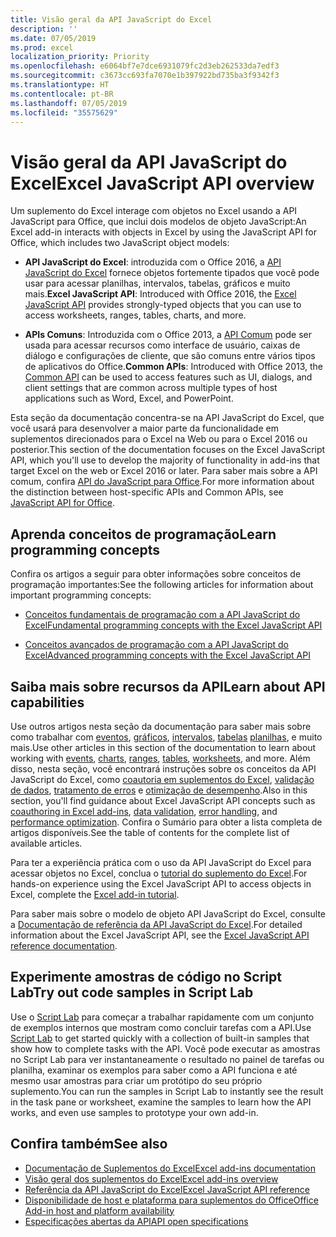 ```yaml
---
title: Visão geral da API JavaScript do Excel
description: ''
ms.date: 07/05/2019
ms.prod: excel
localization_priority: Priority
ms.openlocfilehash: e6064bf7e7dce6931079fc2d3eb262533da7edf3
ms.sourcegitcommit: c3673cc693fa7070e1b397922bd735ba3f9342f3
ms.translationtype: HT
ms.contentlocale: pt-BR
ms.lasthandoff: 07/05/2019
ms.locfileid: "35575629"
---
```

# <a name="excel-javascript-api-overview"></a><span data-ttu-id="34c21-102">Visão geral da API JavaScript do Excel</span><span class="sxs-lookup"><span data-stu-id="34c21-102">Excel JavaScript API overview</span></span>

<span data-ttu-id="34c21-103">Um suplemento do Excel interage com objetos no Excel usando a API JavaScript para Office, que inclui dois modelos de objeto JavaScript:</span><span class="sxs-lookup"><span data-stu-id="34c21-103">An Excel add-in interacts with objects in Excel by using the JavaScript API for Office, which includes two JavaScript object models:</span></span>

* <span data-ttu-id="34c21-104">**API JavaScript do Excel**: introduzida com o Office 2016, a [API JavaScript do Excel](/javascript/api/excel) fornece objetos fortemente tipados que você pode usar para acessar planilhas, intervalos, tabelas, gráficos e muito mais.</span><span class="sxs-lookup"><span data-stu-id="34c21-104">**Excel JavaScript API**: Introduced with Office 2016, the [Excel JavaScript API](/javascript/api/excel) provides strongly-typed objects that you can use to access worksheets, ranges, tables, charts, and more.</span></span> 

* <span data-ttu-id="34c21-105">**APIs Comuns**: Introduzida com o Office 2013, a [API Comum](/javascript/api/office) pode ser usada para acessar recursos como interface de usuário, caixas de diálogo e configurações de cliente, que são comuns entre vários tipos de aplicativos do Office.</span><span class="sxs-lookup"><span data-stu-id="34c21-105">**Common APIs**: Introduced with Office 2013, the [Common API](/javascript/api/office) can be used to access features such as UI, dialogs, and client settings that are common across multiple types of host applications such as Word, Excel, and PowerPoint.</span></span>

<span data-ttu-id="34c21-106">Esta seção da documentação concentra-se na API JavaScript do Excel, que você usará para desenvolver a maior parte da funcionalidade em suplementos direcionados para o Excel na Web ou para o Excel 2016 ou posterior.</span><span class="sxs-lookup"><span data-stu-id="34c21-106">This section of the documentation focuses on the Excel JavaScript API, which you'll use to develop the majority of functionality in add-ins that target Excel on the web or Excel 2016 or later.</span></span> <span data-ttu-id="34c21-107">Para saber mais sobre a API comum, confira [API do JavaScript para Office](../javascript-api-for-office.md).</span><span class="sxs-lookup"><span data-stu-id="34c21-107">For more information about the distinction between host-specific APIs and Common APIs, see [JavaScript API for Office](../javascript-api-for-office.md).</span></span> 

## <a name="learn-programming-concepts"></a><span data-ttu-id="34c21-108">Aprenda conceitos de programação</span><span class="sxs-lookup"><span data-stu-id="34c21-108">Learn programming concepts</span></span>

<span data-ttu-id="34c21-109">Confira os artigos a seguir para obter informações sobre conceitos de programação importantes:</span><span class="sxs-lookup"><span data-stu-id="34c21-109">See the following articles for information about important programming concepts:</span></span>
 
- [<span data-ttu-id="34c21-110">Conceitos fundamentais de programação com a API JavaScript do Excel</span><span class="sxs-lookup"><span data-stu-id="34c21-110">Fundamental programming concepts with the Excel JavaScript API</span></span>](../../excel/excel-add-ins-core-concepts.md)

- [<span data-ttu-id="34c21-111">Conceitos avançados de programação com a API JavaScript do Excel</span><span class="sxs-lookup"><span data-stu-id="34c21-111">Advanced programming concepts with the Excel JavaScript API</span></span>](../../excel/excel-add-ins-advanced-concepts.md)

## <a name="learn-about-api-capabilities"></a><span data-ttu-id="34c21-112">Saiba mais sobre recursos da API</span><span class="sxs-lookup"><span data-stu-id="34c21-112">Learn about API capabilities</span></span>

<span data-ttu-id="34c21-113">Use outros artigos nesta seção da documentação para saber mais sobre como trabalhar com [eventos](../../excel/excel-add-ins-events.md), [gráficos](../../excel/excel-add-ins-charts.md), [intervalos](../../excel/excel-add-ins-ranges.md), [tabelas](../../excel/excel-add-ins-tables.md) [planilhas](../../excel/excel-add-ins-worksheets.md), e muito mais.</span><span class="sxs-lookup"><span data-stu-id="34c21-113">Use other articles in this section of the documentation to learn about working with [events](../../excel/excel-add-ins-events.md), [charts](../../excel/excel-add-ins-charts.md), [ranges](../../excel/excel-add-ins-ranges.md), [tables](../../excel/excel-add-ins-tables.md), [worksheets](../../excel/excel-add-ins-worksheets.md), and more.</span></span> <span data-ttu-id="34c21-114">Além disso, nesta seção, você encontrará instruções sobre os conceitos da API JavaScript do Excel, como [coautoria em suplementos do Excel](../../excel/co-authoring-in-excel-add-ins.md), [validação de dados](../../excel/excel-add-ins-data-validation.md), [tratamento de erros](../../excel/excel-add-ins-error-handling.md) e [otimização de desempenho](../../excel/performance.md).</span><span class="sxs-lookup"><span data-stu-id="34c21-114">Also in this section, you'll find guidance about Excel JavaScript API concepts such as [coauthoring in Excel add-ins](../../excel/co-authoring-in-excel-add-ins.md), [data validation](../../excel/excel-add-ins-data-validation.md), [error handling](../../excel/excel-add-ins-error-handling.md), and [performance optimization](../../excel/performance.md).</span></span> <span data-ttu-id="34c21-115">Confira o Sumário para obter a lista completa de artigos disponíveis.</span><span class="sxs-lookup"><span data-stu-id="34c21-115">See the table of contents for the complete list of available articles.</span></span>

<span data-ttu-id="34c21-116">Para ter a experiência prática com o uso da API JavaScript do Excel para acessar objetos no Excel, conclua o [tutorial do suplemento do Excel](../../tutorials/excel-tutorial.md).</span><span class="sxs-lookup"><span data-stu-id="34c21-116">For hands-on experience using the Excel JavaScript API to access objects in Excel, complete the [Excel add-in tutorial](../../tutorials/excel-tutorial.md).</span></span> 

<span data-ttu-id="34c21-117">Para saber mais sobre o modelo de objeto API JavaScript do Excel, consulte a [Documentação de referência da API JavaScript do Excel](/javascript/api/excel).</span><span class="sxs-lookup"><span data-stu-id="34c21-117">For detailed information about the Excel JavaScript API, see the [Excel JavaScript API reference documentation](/javascript/api/excel).</span></span>

## <a name="try-out-code-samples-in-script-lab"></a><span data-ttu-id="34c21-118">Experimente amostras de código no Script Lab</span><span class="sxs-lookup"><span data-stu-id="34c21-118">Try out code samples in Script Lab</span></span>

<span data-ttu-id="34c21-119">Use o [Script Lab](../../overview/explore-with-script-lab.md) para começar a trabalhar rapidamente com um conjunto de exemplos internos que mostram como concluir tarefas com a API.</span><span class="sxs-lookup"><span data-stu-id="34c21-119">Use [Script Lab](../../overview/explore-with-script-lab.md) to get started quickly with a collection of built-in samples that show how to complete tasks with the API.</span></span> <span data-ttu-id="34c21-120">Você pode executar as amostras no Script Lab para ver instantaneamente o resultado no painel de tarefas ou planilha, examinar os exemplos para saber como a API funciona e até mesmo usar amostras para criar um protótipo do seu próprio suplemento.</span><span class="sxs-lookup"><span data-stu-id="34c21-120">You can run the samples in Script Lab to instantly see the result in the task pane or worksheet, examine the samples to learn how the API works, and even use samples to prototype your own add-in.</span></span>

## <a name="see-also"></a><span data-ttu-id="34c21-121">Confira também</span><span class="sxs-lookup"><span data-stu-id="34c21-121">See also</span></span>

- [<span data-ttu-id="34c21-122">Documentação de Suplementos do Excel</span><span class="sxs-lookup"><span data-stu-id="34c21-122">Excel add-ins documentation</span></span>](../../excel/index.md)
- [<span data-ttu-id="34c21-123">Visão geral dos suplementos do Excel</span><span class="sxs-lookup"><span data-stu-id="34c21-123">Excel add-ins overview</span></span>](../../excel/excel-add-ins-overview.md)
- [<span data-ttu-id="34c21-124">Referência da API JavaScript do Excel</span><span class="sxs-lookup"><span data-stu-id="34c21-124">Excel JavaScript API reference</span></span>](/javascript/api/excel)
- [<span data-ttu-id="34c21-125">Disponibilidade de host e plataforma para suplementos do Office</span><span class="sxs-lookup"><span data-stu-id="34c21-125">Office Add-in host and platform availability</span></span>](../../overview/office-add-in-availability.md)
- [<span data-ttu-id="34c21-126">Especificações abertas da API</span><span class="sxs-lookup"><span data-stu-id="34c21-126">API open specifications</span></span>](../openspec/openspec.md)
